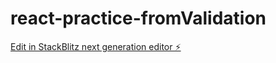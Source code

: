 # react-practice-fromValidation

[Edit in StackBlitz next generation editor ⚡️](https://stackblitz.com/~/github.com/kashhisshh/react-practice-fromValidation)